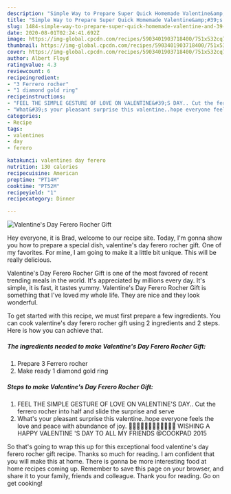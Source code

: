 ```yaml
---
description: "Simple Way to Prepare Super Quick Homemade Valentine&amp;#39;s Day Ferero Rocher Gift"
title: "Simple Way to Prepare Super Quick Homemade Valentine&amp;#39;s Day Ferero Rocher Gift"
slug: 1484-simple-way-to-prepare-super-quick-homemade-valentine-and-39-s-day-ferero-rocher-gift
date: 2020-08-01T02:24:41.692Z
image: https://img-global.cpcdn.com/recipes/5903401903718400/751x532cq70/valentines-day-ferero-rocher-gift-recipe-main-photo.jpg
thumbnail: https://img-global.cpcdn.com/recipes/5903401903718400/751x532cq70/valentines-day-ferero-rocher-gift-recipe-main-photo.jpg
cover: https://img-global.cpcdn.com/recipes/5903401903718400/751x532cq70/valentines-day-ferero-rocher-gift-recipe-main-photo.jpg
author: Albert Floyd
ratingvalue: 4.3
reviewcount: 6
recipeingredient:
- "3 Ferrero rocher"
- "1 diamond gold ring"
recipeinstructions:
- "FEEL THE SIMPLE GESTURE OF LOVE ON VALENTINE&#39;S DAY.. Cut the ferrero rocher into half and slide the surprise and serve"
- "What&#39;s your pleasant surprise this valentine..hope everyone feels the love and peace with abundance of joy. 💝💝💝💝💝💝💝💝💝💝💝💝 WISHING A HAPPY VALENTINE &#39;S DAY TO ALL MY FRIENDS @COOKPAD 2015"
categories:
- Recipe
tags:
- valentines
- day
- ferero

katakunci: valentines day ferero 
nutrition: 130 calories
recipecuisine: American
preptime: "PT14M"
cooktime: "PT52M"
recipeyield: "1"
recipecategory: Dinner

---
```



![Valentine&#39;s Day Ferero Rocher Gift](https://img-global.cpcdn.com/recipes/5903401903718400/751x532cq70/valentines-day-ferero-rocher-gift-recipe-main-photo.jpg)

Hey everyone, it is Brad, welcome to our recipe site. Today, I'm gonna show you how to prepare a special dish, valentine&#39;s day ferero rocher gift. One of my favorites. For mine, I am going to make it a little bit unique. This will be really delicious.



Valentine&#39;s Day Ferero Rocher Gift is one of the most favored of recent trending meals in the world. It's appreciated by millions every day. It's simple, it is fast, it tastes yummy. Valentine&#39;s Day Ferero Rocher Gift is something that I've loved my whole life. They are nice and they look wonderful.


To get started with this recipe, we must first prepare a few ingredients. You can cook valentine&#39;s day ferero rocher gift using 2 ingredients and 2 steps. Here is how you can achieve that.

<!--inarticleads1-->

##### The ingredients needed to make Valentine&#39;s Day Ferero Rocher Gift:

1. Prepare 3 Ferrero rocher
1. Make ready 1 diamond gold ring




<!--inarticleads2-->

##### Steps to make Valentine&#39;s Day Ferero Rocher Gift:

1. FEEL THE SIMPLE GESTURE OF LOVE ON VALENTINE&#39;S DAY.. Cut the ferrero rocher into half and slide the surprise and serve
1. What&#39;s your pleasant surprise this valentine..hope everyone feels the love and peace with abundance of joy. 💝💝💝💝💝💝💝💝💝💝💝💝 WISHING A HAPPY VALENTINE &#39;S DAY TO ALL MY FRIENDS @COOKPAD 2015




So that's going to wrap this up for this exceptional food valentine&#39;s day ferero rocher gift recipe. Thanks so much for reading. I am confident that you will make this at home. There is gonna be more interesting food at home recipes coming up. Remember to save this page on your browser, and share it to your family, friends and colleague. Thank you for reading. Go on get cooking!
